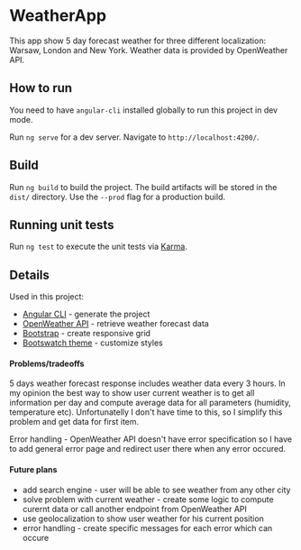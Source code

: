 # WeatherApp
This app show 5 day forecast weather for three different localization: Warsaw, London and New York. Weather data is provided by OpenWeather API. 


## How to run
You need to have `angular-cli` installed globally to run this project in dev mode.

Run `ng serve` for a dev server. Navigate to `http://localhost:4200/`.

## Build

Run `ng build` to build the project. The build artifacts will be stored in the `dist/` directory. Use the `--prod` flag for a production build.

## Running unit tests

Run `ng test` to execute the unit tests via [Karma](https://karma-runner.github.io).

## Details

Used in this project:
 - [Angular CLI](https://github.com/angular/angular-cli) - generate the project
 - [OpenWeather API](https://openweathermap.org/forecast5) - retrieve weather forecast data
 - [Bootstrap](https://getbootstrap.com/) - create responsive grid
 - [Bootswatch theme](https://bootswatch.com/) - customize styles
 
#### Problems/tradeoffs 
5 days weather forecast response includes weather data every 3 hours. In my opinion the best way to show user current weather is to get all information per day and compute average data for all parameters (humidity, temperature etc). Unfortunatelly I don't have time to this, so I simplify this problem and get data for first item.

Error handling - OpenWeather API doesn't have error specification so I have to add general error page and redirect user there when any error occured.

#### Future plans
 - add search engine - user will be able to see weather from any other city
 - solve problem with current weather - create some logic to compute curernt data or call another endpoint from OpenWeather API
 - use geolocalization to show user weather for his current position
 - error handling - create specific messages for each error which can occure
